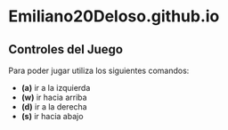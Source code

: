 # Emiliano20Deloso.github.io

## Controles del Juego

Para poder jugar utiliza los siguientes comandos:

- **(a)** ir a la izquierda
- **(w)** ir hacia arriba
- **(d)** ir a la derecha
- **(s)** ir hacia abajo